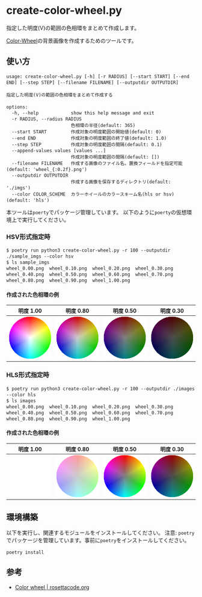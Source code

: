# create-color-wheel.py

指定した明度(V)の範囲の色相環をまとめて作成します。

[Color-Wheel](https://github.com/kantas-spike/Color-Wheel)の背景画像を作成するためのツールです。

## 使い方

~~~text
usage: create-color-wheel.py [-h] [-r RADIUS] [--start START] [--end END] [--step STEP] [--filename FILENAME] [--outputdir OUTPUTDIR]

指定した明度(V)の範囲の色相環をまとめて作成する

options:
  -h, --help            show this help message and exit
  -r RADIUS, --radius RADIUS
                        色相環の半径(default: 365)
  --start START         作成対象の明度範囲の開始値(default: 0)
  --end END             作成対象の明度範囲の終了値(default: 1.0)
  --step STEP           作成対象の明度範囲の間隔(default: 0.1)
  --append-values values [values ...]
                        作成対象の明度範囲の間隔(default: [])
  --filename FILENAME   作成する画像のファイル名。置換フィールドを指定可能(default: 'wheel_{:0.2f}.png')
  --outputdir OUTPUTDIR
                        作成する画像を保存するディレクトリ(default: './imgs')
  --color COLOR_SCHEME  カラーホイールのカラースキーム名(hls or hsv) (default: 'hls')
~~~

本ツールは`poerty`でパッケージ管理しています。
以下のように`poerty`の仮想環境上で実行してください。

### HSV形式指定時

~~~shell
$ poetry run python3 create-color-wheel.py -r 100 --outputdir ./sample_imgs --color hsv
$ ls sample_imgs
wheel_0.00.png  wheel_0.10.png  wheel_0.20.png  wheel_0.30.png  wheel_0.40.png  wheel_0.50.png  wheel_0.60.png  wheel_0.70.png  wheel_0.80.png  wheel_0.90.png  wheel_1.00.png
~~~

#### 作成された色相環の例

|明度 1.00|明度 0.80|明度 0.50|明度 0.30|
|:---:|:---:|:---:|:---:|
|![wheel_1.00.png](sample_imgs/wheel_1.00.png)|![wheel_0.80.png](sample_imgs/wheel_0.80.png)|![wheel_0.50.png](sample_imgs/wheel_0.50.png)|![wheel_0.40.png](sample_imgs/wheel_0.30.png)|

### HLS形式指定時

~~~shell
$ poetry run python3 create-color-wheel.py -r 100 --outputdir ./images --color hls
$ ls images
wheel_0.00.png  wheel_0.10.png  wheel_0.20.png  wheel_0.30.png  wheel_0.40.png  wheel_0.50.png  wheel_0.60.png  wheel_0.70.png  wheel_0.80.png  wheel_0.90.png  wheel_1.00.png
~~~

#### 作成された色相環の例

|明度 1.00|明度 0.80|明度 0.50|明度 0.30|
|:---:|:---:|:---:|:---:|
|![wheel_1.00.png](images/wheel_1.00.png)|![wheel_0.80.png](images/wheel_0.80.png)|![wheel_0.50.png](images/wheel_0.50.png)|![wheel_0.30.png](images/wheel_0.30.png)|


## 環境構築

以下を実行し、関連するモジュールをインストールしてください。 注意: `poetry` でパッケージを管理しています。事前に`poetry`をインストールしてください。

~~~shell
poetry install
~~~

## 参考

- [Color wheel | rosettacode.org](https://rosettacode.org/wiki/Color_wheel#Python)
